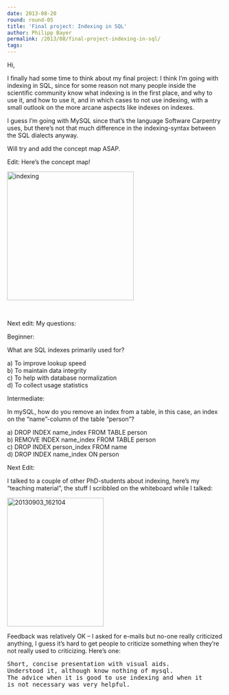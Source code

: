 ```yaml
---
date: 2013-08-20
round: round-05
title: 'Final project: Indexing in SQL'
author: Philipp Bayer
permalink: /2013/08/final-project-indexing-in-sql/
tags:
---
```

Hi,

I finally had some time to think about my final project: I think I&#8217;m going with indexing in SQL, since for some reason not many people inside the scientific community know what indexing is in the first place, and why to use it, and how to use it, and in which cases to not use indexing, with a small outlook on the more arcane aspects like indexes on indexes.

I guess I&#8217;m going with MySQL since that&#8217;s the language Software Carpentry uses, but there&#8217;s not that much difference in the indexing-syntax between the SQL dialects anyway.

Will try and add the concept map ASAP.

Edit: Here&#8217;s the concept map!

[<img class="alignnone size-medium wp-image-4057" alt="indexing" src="http://teaching.software-carpentry.org/wp-content/uploads/2013/08/indexing-295x300.png" width="295" height="300" />][1]

&nbsp;

Next edit: My questions:

Beginner:

What are SQL indexes primarily used for?

a) To improve lookup speed  
b) To maintain data integrity  
c) To help with database normalization  
d) To collect usage statistics

Intermediate:

In mySQL, how do you remove an index from a table, in this case, an index on the &#8220;name&#8221;-column of the table &#8220;person&#8221;?

a) DROP INDEX name_index FROM TABLE person  
b) REMOVE INDEX name_index FROM TABLE person  
c) DROP INDEX person_index FROM name  
d) DROP INDEX name_index ON person

Next Edit:

I talked to a couple of other PhD-students about indexing, here&#8217;s my &#8220;teaching material&#8221;, the stuff I scribbled on the whiteboard while I talked:

[<img class="alignnone size-medium wp-image-4203" alt="20130903_162104" src="http://teaching.software-carpentry.org/wp-content/uploads/2013/08/20130903_162104-225x300.jpg" width="225" height="300" />][2]

Feedback was relatively OK &#8211; I asked for e-mails but no-one really criticized anything, I guess it&#8217;s hard to get people to criticize something when they&#8217;re not really used to criticizing. Here&#8217;s one:

<pre>Short, concise presentation with visual aids.
Understood it, although know nothing of mysql.
The advice when it is good to use indexing and when it
is not necessary was very helpful.</pre>

 [1]: http://teaching.software-carpentry.org/wp-content/uploads/2013/08/indexing.png
 [2]: http://teaching.software-carpentry.org/wp-content/uploads/2013/08/20130903_162104.jpg
